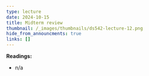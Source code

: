 ```yaml
---
type: lecture
date: 2024-10-15
title: Midterm review
thumbnail: /_images/thumbnails/ds542-lecture-12.png
hide_from_announcments: true
links: []
---
```

**Readings:**
- n/a

